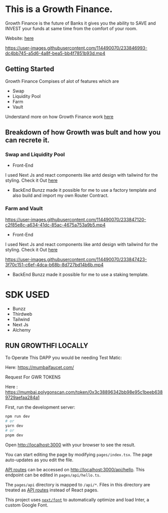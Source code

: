 # This is a Growth Finance.

Growth Finance is the future of Banks it gives you the ability to SAVE and INVEST your funds at same time from the comfort of your room.

Website: [here](https://growthfinance.vercel.app/)


https://user-images.githubusercontent.com/114490070/233846993-dc4bb745-a5d6-4a8f-bea5-bb4f7851b93d.mp4


## Getting Started
Growth Finance Compises of alot of features which are
- Swap
- Liquidity Pool
- Farm
- Vault

Understand more on how Growth Finance work [here](https://growth-finance.gitbook.io/introduction-to-growth-finance)

## Breakdown of how  Growth was bult and how you can recrete it.

### Swap and Liquidity Pool

- Front-End

I used Next Js and react components like antd design with tailwind for the styling.
Check it Out [here](https://github.com/BernardOnuh/growthfinance/blob/main/pages/index.tsx)

- BackEnd
 Bunzz made it possible for me to use a factory template and also build and import my own Router Contract.
 
 

### Farm and Vault


https://user-images.githubusercontent.com/114490070/233847120-c2f85e8c-a634-41dc-85ac-4675a753a9b5.mp4


- Front-End

I used Next Js and react components like antd design with tailwind for the styling.
Check it Out [here](https://github.com/BernardOnuh/growthfinance/blob/main/pages/Dapp)


https://user-images.githubusercontent.com/114490070/233847423-3f70c151-c6ef-4dca-b68b-8d727bd14b6b.mp4


- BackEnd
 Bunzz made it possible for me to use a staking template.

 # SDK USED
 - Bunzz
 - Thirdweb
 - Tailwind
 - Next Js
 - Alchemy

## RUN GROWTHFI LOCALLY

To Operate This DAPP you would be needing Test Matic:

Here: https://mumbaifaucet.com/

Request For GWR TOKENS

Here : https://mumbai.polygonscan.com/token/0x3c38896342bb98e95c1beeb6389729aefaa284a1

First, run the development server:

```bash
npm run dev
# or
yarn dev
# or
pnpm dev
```

Open [http://localhost:3000](http://localhost:3000) with your browser to see the result.

You can start editing the page by modifying `pages/index.tsx`. The page auto-updates as you edit the file.

[API routes](https://nextjs.org/docs/api-routes/introduction) can be accessed on [http://localhost:3000/api/hello](http://localhost:3000/api/hello). This endpoint can be edited in `pages/api/hello.ts`.

The `pages/api` directory is mapped to `/api/*`. Files in this directory are treated as [API routes](https://nextjs.org/docs/api-routes/introduction) instead of React pages.

This project uses [`next/font`](https://nextjs.org/docs/basic-features/font-optimization) to automatically optimize and load Inter, a custom Google Font.


